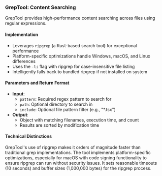 ### GrepTool: Content Searching

GrepTool provides high-performance content searching across files using regular expressions.

#### Implementation

- Leverages `ripgrep` (a Rust-based search tool) for exceptional performance
- Platform-specific optimizations handle Windows, macOS, and Linux differences
- Uses the `-li` flag with ripgrep for case-insensitive file listing
- Intelligently falls back to bundled ripgrep if not installed on system

#### Parameters and Return Format

- **Input**:
  - `pattern`: Required regex pattern to search for
  - `path`: Optional directory to search in
  - `include`: Optional file pattern filter (e.g., "\*.tsx")
- **Output**:
  - Object with matching filenames, execution time, and count
  - Results are sorted by modification time

#### Technical Distinctions

GrepTool's use of ripgrep makes it orders of magnitude faster than traditional grep implementations. The tool implements platform-specific optimizations, especially for macOS with code signing functionality to ensure ripgrep can run without security issues. It sets reasonable timeouts (10 seconds) and buffer sizes (1,000,000 bytes) for the ripgrep process.

